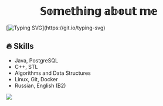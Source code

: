 <h1 align="center">𝕊𝕠𝕞𝕖𝕥𝕙𝕚𝕟𝕘 𝕒𝕓𝕠𝕦𝕥 𝕞𝕖 </h1>  

[![Typing SVG](https://readme-typing-svg.demolab.com/?font=Fira+Code&size=25&duration=5000&pause=500&width=600&height=100&color=F78627FF&lines=Hi+there,+I'am+Roman!;Software+engineering+student.;Glad+to+see+you+here!)](https://git.io/typing-svg) 
## 🔥 Skills
- Java, PostgreSQL  
- C++, STL
- Algorithms and Data Structures
- Linux, Git, Docker
- Russian, English (B2)

![](https://komarev.com/ghpvc/?username=dcct0r&color=red)   
